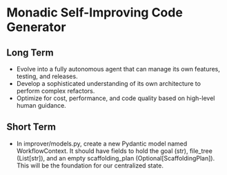 # Monadic Self-Improving Code Generator

## Long Term
- Evolve into a fully autonomous agent that can manage its own features, testing, and releases.
- Develop a sophisticated understanding of its own architecture to perform complex refactors.
- Optimize for cost, performance, and code quality based on high-level human guidance.

## Short Term
- In improver/models.py, create a new Pydantic model named WorkflowContext. It should have fields to hold the goal (str), file_tree (List[str]), and an empty scaffolding_plan (Optional[ScaffoldingPlan]). This will be the foundation for our centralized state.